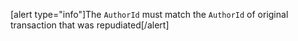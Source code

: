 [alert type="info"]The `AuthorId` must match the `AuthorId` of original transaction that was repudiated[/alert] 